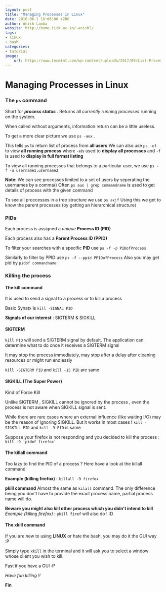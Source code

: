 ```yaml
---
layout: post
title: "Managing Processes in Linux"
date: 2016-06-1 18:06:00 +200
author: Anish Lamba
website: http://home.iitk.ac.in/~anishl/
tags:
- linux
- bash
categories:
- tutorial
image:
    url: https://www.tecmint.com/wp-content/uploads/2017/09/List-Processes-in-Standard-Format.png
---
```


# Managing Processes in Linux

### The `ps` command
Short for ***process status*** . Returns all *currently running processes* running on the system.

When called without arguments, information return can be a little useless.

To get a more clear picture we use `ps -aux` .

This tells `ps`  to return list of process from **all users**
We can also use `ps -ef` to view **all running process**
where `-e`is used to **display all processes** and `-f` is used to **display in full format listing**

To view all running processes that belongs to a particular user, we use `ps -f -u username1,username2`

**Note**: We can see processes limited to a set of users by seperating the usernames by a comma()
Often `ps aux | grep commandname` is used to get details of process with the given command

To see all proccesses in a tree structure we use `ps axjf`
Using this we get to know the parent processes (by getting an hierarchical structure)

### PIDs

Each process is assigned a *unique* **Process ID (PID)**

Each process also has a **Parent Process ID (PPID)**

To filter your searches with a specific **PID** use `ps -f -p PIDofProcess`

Similarly to filter by PPID use `ps -f --ppid PPIDofProcess`
Also you may get pid by `pidof commandname`

### Killing the process


#### The kill command

It is used to send a signal to a process or to kill a process

Basic Synatx is `kill -SIGNAL PID`

**Signals of our interest** : SIGTERM & SIGKILL

#### SIGTERM

`kill PID` will send a SIGTERM signal by default. The application can determine what to do once it receives a SIGTERM signal

It may stop the process immediately, may stop after a delay after cleaning resources or might run endlessly

`kill -SIGTERM PID` and `kill -15 PID` are same

#### SIGKILL (The Super Power)

Kind of Force Kill

Unlike SIGTERM , SIGKILL cannot be ignored by the process , even the process is not aware when SIGKILL signal is sent.

While there are rare cases where an external influence (like waiting I/O) may be the reason of ignoring SIGKILL. But it works in most cases !
`kill -SIGKILL PID` and `kill -9 PID` is same

Suppose your firefox is not responding and you decided to kill the process : ```kill -9 `pidof firefox` ```

#### The killall command

Too lazy to find the PID of a process ? Here have a look at the killall command

**Example (killing firefox)** : `killall -9 firefox`

**pkill command**
Almost the same as `kilall` command. The only difference being you don't have to provide the exact process name, partial process name will do.

**Beware you might also kill other process which you didn't intend to kill**
*Example (killing firefox)* : `pkill firef` will also do ! :D

#### The xkill command

If you are new to using **LINUX** or hate the bash, you may do it the GUI way :P

Simply  type `xkill` in the terminal and it will ask you to select a window whose client you wish to kill.

Fast if you have a GUI :P

*Have fun killing !!*

**Fin**
